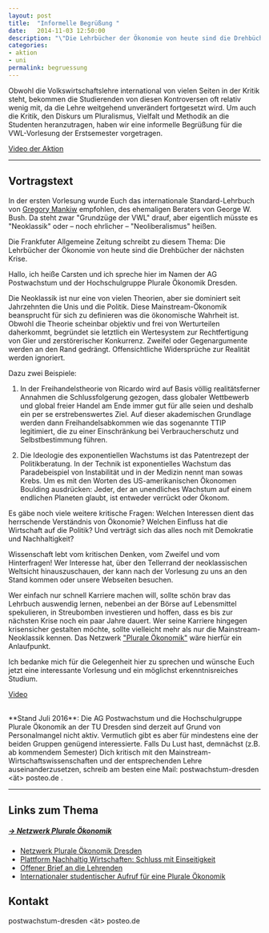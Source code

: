 ```yaml
---
layout: post
title:  "Informelle Begrüßung "
date:   2014-11-03 12:50:00
description: "\"Die Lehrbücher der Ökonomie von heute sind die Drehbücher der nächsten Krise.\""
categories:
- aktion
- uni
permalink: begruessung
---
```



Obwohl die Volkswirtschaftslehre international von vielen Seiten in der Kritik steht, bekommen die Studierenden von diesen Kontroversen oft relativ wenig mit, da die Lehre weitgehend unverändert fortgesetzt wird. Um auch die Kritik, den Diskurs um Pluralismus, Vielfalt und Methodik an die Studenten heranzutragen, haben wir eine informelle Begrüßung für die VWL-Vorlesung der Erstsemester vorgetragen.

[Video der Aktion](https://www.youtube.com/watch?v=ifwoEv3pQfo)

___

## Vortragstext

In der ersten Vorlesung wurde Euch das internationale Standard-Lehrbuch von
[Gregory Mankiw](http://harvardpolitics.com/harvard/an-open-letter-to-greg-mankiw/) empfohlen, des ehemaligen Beraters von George W. Bush. Da steht zwar "Grundzüge der VWL" drauf, aber eigentlich müsste es "Neoklassik" oder – noch ehrlicher – "Neoliberalismus" heißen.

Die Frankfuter Allgemeine Zeitung schreibt zu diesem Thema: Die Lehrbücher der Ökonomie von heute sind die Drehbücher der nächsten Krise.

Hallo, ich heiße Carsten und ich spreche hier im Namen der AG Postwachstum und der Hochschulgruppe Plurale Ökonomik Dresden. 

Die Neoklassik ist nur eine von vielen Theorien, aber sie dominiert seit Jahrzehnten die Unis und die Politik. Diese Mainstream-Ökonomik beansprucht für sich zu definieren was die ökonomische Wahrheit ist. Obwohl die Theorie scheinbar objektiv und frei von Werturteilen daherkommt, begründet sie letztlich ein Wertesystem zur Rechtfertigung von Gier und zerstörerischer Konkurrenz. Zweifel oder Gegenargumente werden an den Rand gedrängt. Offensichtliche Widersprüche zur Realität werden ignoriert.

Dazu zwei Beispiele:

1. In der Freihandelstheorie von Ricardo wird auf Basis völlig realitätsferner Annahmen die Schlussfolgerung gezogen, dass globaler Wettbewerb und global freier Handel am Ende immer gut für alle seien und deshalb ein per se erstrebenswertes Ziel. Auf dieser akademischen Grundlage werden dann Freihandelsabkommen wie das sogenannte TTIP legitimiert, die zu einer Einschränkung bei Verbraucherschutz und Selbstbestimmung führen.

2. Die Ideologie des exponentiellen Wachstums ist das Patentrezept der Politikberatung. In der Technik ist exponentielles Wachstum das Paradebeispiel von Instabilität und in der Medizin nennt man sowas Krebs. Um es mit den Worten des US-amerikanischen Ökonomen Boulding ausdrücken: Jeder, der an unendliches Wachstum auf einem endlichen Planeten glaubt, ist entweder verrückt oder Ökonom.

Es gäbe noch viele weitere kritische Fragen:
Welchen Interessen dient das herrschende Verständnis von Ökonomie?
Welchen Einfluss hat die Wirtschaft auf die Politik?
Und verträgt sich das alles noch mit Demokratie und Nachhaltigkeit?

Wissenschaft lebt vom kritischen Denken, vom Zweifel und vom Hinterfragen! Wer Interesse hat, über den Tellerrand der neoklassischen Weltsicht hinauszuschauen, der kann nach der Vorlesung zu uns an den Stand kommen oder unsere Webseiten besuchen.

Wer einfach nur schnell Karriere machen will, sollte schön brav das Lehrbuch auswendig lernen, nebenbei an der Börse auf Lebensmittel spekulieren, in Streubomben investieren und hoffen, dass es bis zur nächsten Krise noch ein paar Jahre dauert. Wer seine Karriere hingegen krisensicher gestalten möchte, sollte vielleicht mehr als nur die Mainstream-Neoklassik kennen. Das Netzwerk ["Plurale Ökonomik"](http://pluraleoekonomikdresden.wordpress.com/)  wäre hierfür ein Anlaufpunkt.

Ich bedanke mich für die Gelegenheit hier zu sprechen und wünsche Euch jetzt eine interessante Vorlesung und ein möglichst erkenntnisreiches Studium.


[Video](https://www.youtube.com/watch?v=ifwoEv3pQfo)

<br>
**Stand Juli 2016**: Die AG Postwachstum und die Hochschulgruppe Plurale Ökonomik an der TU Dresden sind derzeit auf Grund von Personalmangel nicht aktiv. Vermutlich gibt es aber für mindestens eine der beiden Gruppen genügend interessierte. Falls Du Lust hast, demnächst (z.B. ab kommendem Semester) Dich kritisch mit den Mainstream-Wirtschaftswissenschaften und der entsprechenden Lehre auseinanderzusetzen, schreib am besten eine Mail: postwachstum-dresden <ät> posteo.de .

___

## Links zum Thema

##### [&rarr; Netzwerk Plurale Ökonomik](https://www.plurale-oekonomik.de/)
 * [Netzwerk Plurale Ökonomik Dresden](http://pluraleoekonomikdresden.wordpress.com/)
 * [Plattform Nachhaltig Wirtschaften: Schluss mit Einseitigkeit](http://www.nachhaltigwirtschaften.net/scripts/basics/eco-world/wirtschaft/basics.prg?session=bc6add5b54314367_345794&a_no=8331&r_index=4.1.2)
 * [Offener Brief an die Lehrenden](https://www.plurale-oekonomik.de/projekte/offener-brief/)
 * [Internationaler studentischer Aufruf für eine Plurale Ökonomik](http://www.isipe.net/home-de)

## Kontakt
postwachstum-dresden <ät> posteo.de




